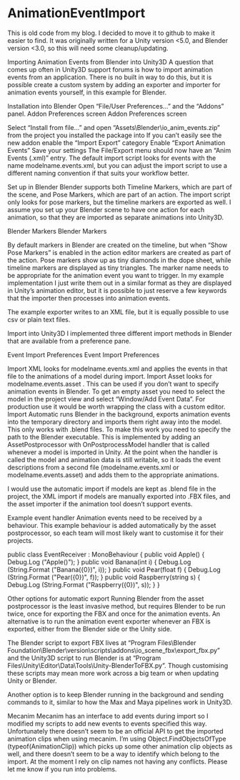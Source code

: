 # AnimationEventImport

This is old code from my blog. I decided to move it to github to make it easier to find. It was originally written for a Unity version <5.0, and Blender version <3.0, so this will need some cleanup/updating.

Importing Animation Events from Blender into Unity3D
A question that comes up often in Unity3D support forums is how to import animation events from an application. There is no built in way to do this, but it is possible create a custom system by adding an exporter and importer for animation events yourself, in this example for Blender.

Installation into Blender
Open “File/User Preferences…” and the “Addons” panel.
Addon Preferences screen
Addon Preferences screen

Select “Install from file…” and open “Assets\Blender\io_anim_events.zip” from the project you installed the package into
If you can’t easily see the new addon enable the “Import Export” category
Enable “Export Animation Events”
Save your settings
The File/Export menu should now have an “Anim Events (.xml)” entry. The default import script looks for events with the name modelname.events.xml, but you can adjust the import script to use a different naming convention if that suits your workflow better.

Set up in Blender
Blender supports both Timeline Markers, which are part of the scene, and Pose Markers, which are part of an action. The import script only looks for pose markers, but the timeline markers are exported as well. I assume you set up your Blender scene to have one action for each animation, so that they are imported as separate animations into Unity3D.

Blender Markers
Blender Markers

By default markers in Blender are created on the timeline, but when “Show Pose Markers” is enabled in the action editor markers are created as part of the action. Pose markers show up as tiny diamonds in the dope sheet, while timeline markers are displayed as tiny triangles. The marker name needs to be appropriate for the animation event you want to trigger. In my example implementation I just write them out in a similar format as they are displayed in Unity’s animation editor, but it is possible to just reserve a few keywords that the importer then processes into animation events.

The example exporter writes to an XML file, but it is equally possible to use csv or plain text files.

<?xml version="1.0" ?>
<scene fps="24" version="1">
    <timeline>
        <markers>
            <marker frame="77" name="TimeLineMarker"/>
        </markers>
    </timeline>
    <actions>
        <action name="Alpha">
            <markers>
                <marker frame="5" name="Banana(1)"/>
                <marker frame="20" name="Raspberry(&quot;Pi&quot;)"/>
                <marker frame="10" name="Pear(1.0)"/>
            </markers>
        </action>
        <action name="Beta">
            <markers>
                <marker frame="0" name="Apple()"/>
            </markers>
        </action>
        <action name="CubeAction">
            <markers/>
        </action>
        <action name="Gamma">
            <markers/>
        </action>
    </actions>
</scene>
Import into Unity3D
I implemented three different import methods in Blender that are available from a preference pane.

Event Import Preferences
Event Import Preferences

Import XML looks for modelname.events.xml and applies the events in that file to the animations of a model during import.
Import Asset looks for modelname.events.asset . This can be used if you don’t want to specify animation events in Blender. To get an empty asset you need to select the model in the project view and select “Window/Add Event Data”. For production use it would be worth wrapping the class with a custom editor.
Import Automatic runs Blender in the background, exports animation events into the temporary directory and imports them right away into the model. This only works with .blend files. To make this work you need to specify the path to the Blender executable.
This is implemented by adding an AssetPostprocessor with OnPostprocessModel handler that is called whenever a model is imported in Unity. At the point when the handler is called the model and animation data is still writable, so it loads the event descriptions from a second file (modelname.events.xml or modelname.events.asset) and adds them to the appropriate animations.

I would use the automatic import if models are kept as .blend file in the project, the XML import if models are manually exported into .FBX files, and the asset importer if the animation tool doesn’t support events.

Example event handler
Animation events need to be received by a behaviour. This example behaviour is added automatically by the asset postprocessor, so each team will most likely want to customise it for their projects.

public class EventReceiver : MonoBehaviour {
    public void Apple() {
        Debug.Log ("Apple()");
    }
    public void Banana(int i) {
        Debug.Log (String.Format ("Banana({0})", i));
    }
    public void Pear(float f) {
        Debug.Log (String.Format ("Pear({0})", f));
    }
    public void Raspberry(string s) {
        Debug.Log (String.Format ("Raspberry({0})", s));
    }
}

Other options for automatic export
Running Blender from the asset postprocessor is the least invasive method, but requires Blender to be run twice, once for exporting the FBX and once for the animation events. An alternative is to run the animation event exporter whenever an FBX is exported, either from the Blender side or the Unity side.

The Blender script to export FBX lives at “Program Files\Blender Foundation\Blender\version\scripts\addons\io_scene_fbx\export_fbx.py” and the Unity3D script to run Blender is at “Program Files\Unity\Editor\Data\Tools\Unity-BlenderToFBX.py”. Though customising these scripts may mean more work across a big team or when updating Unity or Blender.

Another option is to keep Blender running in the background and sending commands to it, similar to how the Max and Maya pipelines work in Unity3D.

Mecanim
Mecanim has an interface to add events during import so I modified my scripts to add new events to events specified this way. Unfortunately there doesn’t seem to be an official API to get the imported animation clips when using mecanim. I’m using Object.FindObjectsOfType (typeof(AnimationClip)) which picks up some other animation clip objects as well, and there doesn’t seem to be a way to identify which belong to the import. At the moment I rely on clip names not having any conflicts. Please let me know if you run into problems.